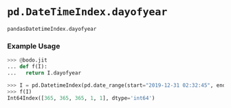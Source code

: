 # `pd.DateTimeIndex.dayofyear`


`pandasDatetimeIndex.dayofyear`

### Example Usage

```py
>>> @bodo.jit
... def f(I):
...   return I.dayofyear

>>> I = pd.DatetimeIndex(pd.date_range(start="2019-12-31 02:32:45", end="2020-01-01 19:12:05", periods=5))
>>> f(I)
Int64Index([365, 365, 365, 1, 1], dtype='int64')
```

